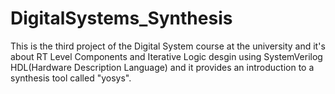 # DigitalSystems_Synthesis
This is the third project of the Digital System course at the university and it's about RT Level Components and Iterative Logic desgin using SystemVerilog HDL(Hardware Description Language) and it provides an introduction to a synthesis tool called "yosys".
